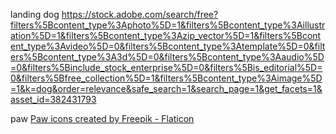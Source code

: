 


landing dog
https://stock.adobe.com/search/free?filters%5Bcontent_type%3Aphoto%5D=1&filters%5Bcontent_type%3Aillustration%5D=1&filters%5Bcontent_type%3Azip_vector%5D=1&filters%5Bcontent_type%3Avideo%5D=0&filters%5Bcontent_type%3Atemplate%5D=0&filters%5Bcontent_type%3A3d%5D=0&filters%5Bcontent_type%3Aaudio%5D=0&filters%5Binclude_stock_enterprise%5D=0&filters%5Bis_editorial%5D=0&filters%5Bfree_collection%5D=1&filters%5Bcontent_type%3Aimage%5D=1&k=dog&order=relevance&safe_search=1&search_page=1&get_facets=1&asset_id=382431793

paw
<a href="https://www.flaticon.com/free-icons/paw" title="paw icons">Paw icons created by Freepik - Flaticon</a>


